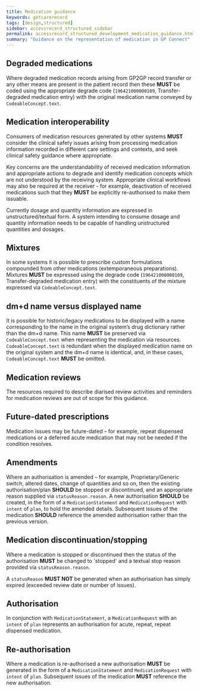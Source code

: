 ```yaml
---
title: Medication guidance
keywords: getcarerecord
tags: [design,structured]
sidebar: accessrecord_structured_sidebar
permalink: accessrecord_structured_development_medication_guidance.html
summary: "Guidance on the representation of medication in GP Connect"
---
```

## Degraded medications

Where degraded medication records arising from GP2GP record transfer or any other means are present in the patient record then these **MUST** be coded using the appropriate degrade code (`196421000000109`, Transfer-degraded medication entry) with the original medication name conveyed by `CodeableConcept.text`.

## Medication interoperability

Consumers of medication resources generated by other systems **MUST** consider the clinical safety issues arising from processing medication information recorded in different care settings and contexts, and seek clinical safety guidance where appropriate. 

Key concerns are the understandability of received medication information and appropriate actions to degrade and identify medication concepts which are not understood by the receiving system. Appropriate clinical workflows may also be required at the receiver - for example, deactivation of received medications such that they **MUST** be explicitly re-authorised to make them issuable.

Currently dosage and quantity information are expressed in unstructured/textual form. A system intending to consume dosage and quantity information needs to be capable of handling unstructured quantities and dosages.

## Mixtures 

In some systems it is possible to prescribe custom formulations compounded from other medications (extemporaneous preparations). Mixtures **MUST** be expressed using the degrade code (`196421000000109`, Transfer-degraded medication entry) with the constituents of the mixture expressed via `CodeableConcept.text`.

## dm+d name versus displayed name

It is possible for historic/legacy medications to be displayed with a name corresponding to the name in the original system’s drug dictionary rather than the dm+d name. This name **MUST** be preserved via `CodeableConcept.text` when representing the medication via resources. `CodeableConcept.text` is redundant when the displayed medication name on the original system and the dm+d name is identical, and, in these cases, `CodeableConcept.text` **MUST** be omitted.

## Medication reviews

The resources required to describe diarised review activities and reminders for medication reviews are out of scope for this guidance. 

## Future-dated prescriptions

Medication issues may be future-dated – for example, repeat dispensed medications or a deferred acute medication that may not be needed if the condition resolves.

## Amendments

Where an authorisation is amended – for example, Proprietary/Generic switch, altered dates, change of quantities and so on, then the existing authorisation/plan **SHOULD** be stopped or discontinued, and an appropriate reason supplied via `statusReason.reason`. A new authorisation **SHOULD** be created, in the form of a `MedicationStatement` and `MedicationRequest` with `intent` of `plan`, to hold the amended details. Subsequent issues of the medication **SHOULD** reference the amended authorisation rather than the previous version.

## Medication discontinuation/stopping ###

Where a medication is stopped or discontinued then the status of the authorisation **MUST** be changed to 'stopped' and a textual stop reason provided via `statusReason.reason`.

A `statusReason` **MUST NOT** be generated when an authorisation has simply expired (exceeded review date or number of issues).

## Authorisation 

In conjunction with `MedicationStatement`, a `MedicationRequest` with an `intent` of `plan` represents an authorisation for acute, repeat, repeat dispensed medication.

## Re-authorisation 

Where a medication is re-authorised a new authorisation **MUST** be generated in the form of a `MedicationStatement` and `MedicationRequest` with `intent` of `plan`. Subsequent issues of the medication **MUST** reference the new authorisation.

